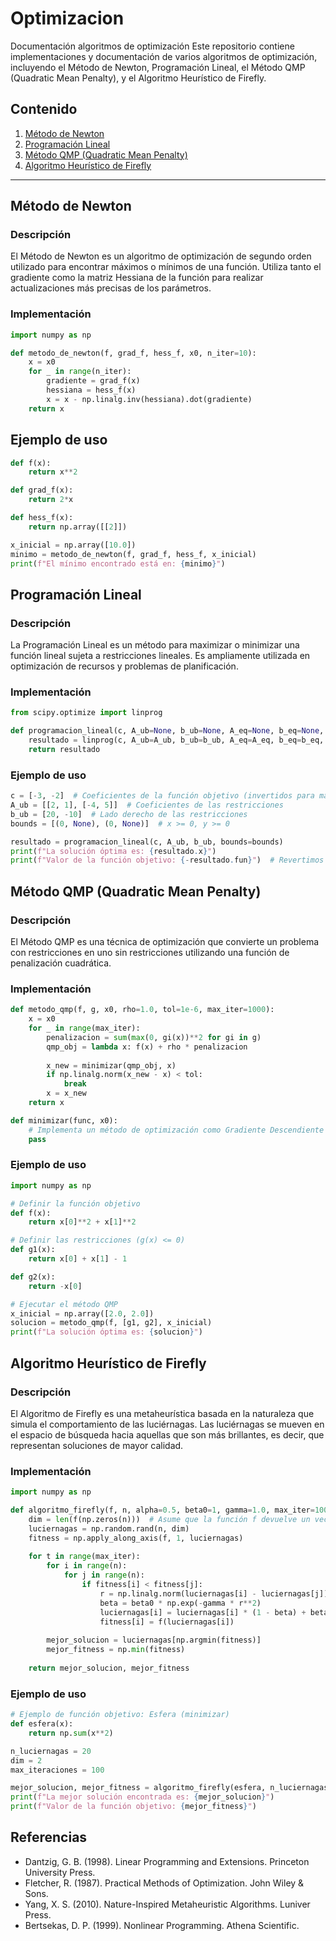# Optimizacion
Documentación  algoritmos de optimización
Este repositorio contiene implementaciones y documentación de varios algoritmos de optimización, incluyendo el Método de Newton, Programación Lineal, el Método QMP (Quadratic Mean Penalty), y el Algoritmo Heurístico de Firefly.

## Contenido

1. [Método de Newton](#método-de-newton)
2. [Programación Lineal](#programación-lineal)
3. [Método QMP (Quadratic Mean Penalty)](#método-qmp-quadratic-mean-penalty)
4. [Algoritmo Heurístico de Firefly](#algoritmo-heurístico-de-firefly)

---

## Método de Newton

### Descripción
El Método de Newton es un algoritmo de optimización de segundo orden utilizado para encontrar máximos o mínimos de una función. Utiliza tanto el gradiente como la matriz Hessiana de la función para realizar actualizaciones más precisas de los parámetros.

### Implementación

```python
import numpy as np

def metodo_de_newton(f, grad_f, hess_f, x0, n_iter=10):
    x = x0
    for _ in range(n_iter):
        gradiente = grad_f(x)
        hessiana = hess_f(x)
        x = x - np.linalg.inv(hessiana).dot(gradiente)
    return x
```
## Ejemplo de uso

```python
def f(x):
    return x**2

def grad_f(x):
    return 2*x

def hess_f(x):
    return np.array([[2]])

x_inicial = np.array([10.0])
minimo = metodo_de_newton(f, grad_f, hess_f, x_inicial)
print(f"El mínimo encontrado está en: {minimo}")
```
## Programación Lineal

### Descripción
La Programación Lineal es un método para maximizar o minimizar una función lineal sujeta a restricciones lineales. Es ampliamente utilizada en optimización de recursos y problemas de planificación.

### Implementación

```python
from scipy.optimize import linprog

def programacion_lineal(c, A_ub=None, b_ub=None, A_eq=None, b_eq=None, bounds=None):
    resultado = linprog(c, A_ub=A_ub, b_ub=b_ub, A_eq=A_eq, b_eq=b_eq, bounds=bounds, method='simplex')
    return resultado
```
### Ejemplo de uso 

```python
c = [-3, -2]  # Coeficientes de la función objetivo (invertidos para maximización)
A_ub = [[2, 1], [-4, 5]]  # Coeficientes de las restricciones
b_ub = [20, -10]  # Lado derecho de las restricciones
bounds = [(0, None), (0, None)]  # x >= 0, y >= 0

resultado = programacion_lineal(c, A_ub, b_ub, bounds=bounds)
print(f"La solución óptima es: {resultado.x}")
print(f"Valor de la función objetivo: {-resultado.fun}")  # Revertimos el signo para obtener la maximización

```
## Método QMP (Quadratic Mean Penalty)

### Descripción
El Método QMP es una técnica de optimización que convierte un problema con restricciones en uno sin restricciones utilizando una función de penalización cuadrática.

### Implementación

```python
def metodo_qmp(f, g, x0, rho=1.0, tol=1e-6, max_iter=1000):
    x = x0
    for _ in range(max_iter):
        penalizacion = sum(max(0, gi(x))**2 for gi in g)
        qmp_obj = lambda x: f(x) + rho * penalizacion
        
        x_new = minimizar(qmp_obj, x)
        if np.linalg.norm(x_new - x) < tol:
            break
        x = x_new
    return x

def minimizar(func, x0):
    # Implementa un método de optimización como Gradiente Descendiente o Newton
    pass

```
### Ejemplo de uso 

```python
import numpy as np

# Definir la función objetivo
def f(x):
    return x[0]**2 + x[1]**2

# Definir las restricciones (g(x) <= 0)
def g1(x):
    return x[0] + x[1] - 1

def g2(x):
    return -x[0]

# Ejecutar el método QMP
x_inicial = np.array([2.0, 2.0])
solucion = metodo_qmp(f, [g1, g2], x_inicial)
print(f"La solución óptima es: {solucion}")

```

## Algoritmo Heurístico de Firefly

### Descripción
El Algoritmo de Firefly es una metaheurística basada en la naturaleza que simula el comportamiento de las luciérnagas. Las luciérnagas se mueven en el espacio de búsqueda hacia aquellas que son más brillantes, es decir, que representan soluciones de mayor calidad.

### Implementación

```python
import numpy as np

def algoritmo_firefly(f, n, alpha=0.5, beta0=1, gamma=1.0, max_iter=100):
    dim = len(f(np.zeros(n)))  # Asume que la función f devuelve un vector de longitud dim
    luciernagas = np.random.rand(n, dim)
    fitness = np.apply_along_axis(f, 1, luciernagas)
    
    for t in range(max_iter):
        for i in range(n):
            for j in range(n):
                if fitness[i] < fitness[j]:
                    r = np.linalg.norm(luciernagas[i] - luciernagas[j])
                    beta = beta0 * np.exp(-gamma * r**2)
                    luciernagas[i] = luciernagas[i] * (1 - beta) + beta * luciernagas[j] + alpha * (np.random.rand(dim) - 0.5)
                    fitness[i] = f(luciernagas[i])
                    
        mejor_solucion = luciernagas[np.argmin(fitness)]
        mejor_fitness = np.min(fitness)
        
    return mejor_solucion, mejor_fitness

```

### Ejemplo de uso 

```python
# Ejemplo de función objetivo: Esfera (minimizar)
def esfera(x):
    return np.sum(x**2)

n_luciernagas = 20
dim = 2
max_iteraciones = 100

mejor_solucion, mejor_fitness = algoritmo_firefly(esfera, n_luciernagas, max_iter=max_iteraciones)
print(f"La mejor solución encontrada es: {mejor_solucion}")
print(f"Valor de la función objetivo: {mejor_fitness}")

```

## Referencias 
- Dantzig, G. B. (1998). Linear Programming and Extensions. Princeton University Press.
- Fletcher, R. (1987). Practical Methods of Optimization. John Wiley & Sons.
- Yang, X. S. (2010). Nature-Inspired Metaheuristic Algorithms. Luniver Press.
- Bertsekas, D. P. (1999). Nonlinear Programming. Athena Scientific.











